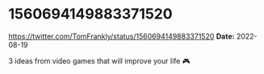 # 1560694149883371520
https://twitter.com/TomFrankly/status/1560694149883371520
**Date:** 2022-08-19

3 ideas from video games that will improve your life 🎮
